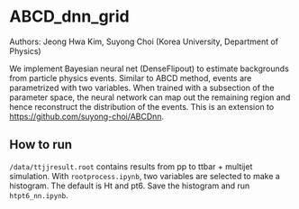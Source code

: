 # ABCD_dnn_grid

Authors: Jeong Hwa Kim, Suyong Choi (Korea University, Department of Physics)

We implement Bayesian neural net (DenseFlipout) to estimate backgrounds from particle physics events. Similar to ABCD method, events are parametrized with two variables. When trained with a subsection of the parameter space, the neural network can map out the remaining region and hence reconstruct the distribution of the events. This is an extension to https://github.com/suyong-choi/ABCDnn.


## How to run

`/data/ttjjresult.root` contains results from pp to ttbar + multijet simulation. With `rootprocess.ipynb`, two variables are selected to make a histogram. The default is Ht and pt6. Save the histogram and run `htpt6_nn.ipynb`.
